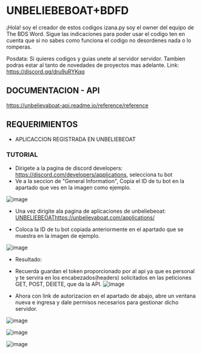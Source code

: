 # UNBELIEBEBOAT+BDFD

¡Hola! soy el creador de estos codigos izana.py soy el owner del equipo de The BDS Word. Sigue las indicaciones para poder usar el codigo ten en cuenta que si no sabes como funciona el codigo no desordenes nada o lo romperas.

Posdata: Si quieres codigos y guias unete al servidor servidor. Tambien podras estar al tanto de novedades de proyectos mas adelante. Link: https://discord.gg/dru9uRYKqq


## DOCUMENTACION  - API
https://unbelievaboat-api.readme.io/reference/reference

## REQUERIMIENTOS
- APLICACCION REGISTRADA EN UNBELIEBEOAT

### TUTORIAL
- Dirigete a la pagina de discord developers: https://discord.com/developers/applications, selecciona tu bot
- Ve a la seccion de "General Information", Copia el ID de tu bot en la apartado que ves en la imagen como ejemplo.


 ![image](https://github.com/IzanaonYT/UNBELIEBEBOAT-BDFD/assets/131629841/d92d29fc-09ac-456a-b979-ba36f6725096)

- Una vez dirigite ala pagina de aplicaciones de unbeliebeoat: [UNBELIEBEOAT](https://unbelievaboat.com/applications/)https://unbelievaboat.com/applications/

- Coloca la ID de tu bot copiada anteriormente en el apartado que se muestra en la imagen de ejemplo.


![image](https://github.com/IzanaonYT/UNBELIEBEBOAT-BDFD/assets/131629841/995123dd-937f-4c82-bbdc-5d99c39b088f)

 - Resultado:
 - Recuerda guardan el token proporcionado por al api ya que es personal y te servira en los encabezados(headers) solicitados en las peticiones GET, POST, DElETE, que da la API.
![image](https://github.com/IzanaonYT/UNBELIEBEBOAT-BDFD/assets/131629841/eeb2f427-8b3b-4f13-86a6-582f0fbc6fa3)


- Ahora con link de autorizacion en el apartado de abajo, abre un ventana nueva e ingresa y dale permisos necesarios para gestionar dicho servidor.

![image](https://github.com/IzanaonYT/UNBELIEBEBOAT-BDFD/assets/131629841/95360bea-b744-4742-b633-a76c09dd5bcc)

![image](https://github.com/IzanaonYT/UNBELIEBEBOAT-BDFD/assets/131629841/2ee90faa-2808-4858-8221-ed8d819e6cd0)

![image](https://github.com/IzanaonYT/UNBELIEBEBOAT-BDFD/assets/131629841/8482369a-078d-4116-ad74-470873850ec6)


